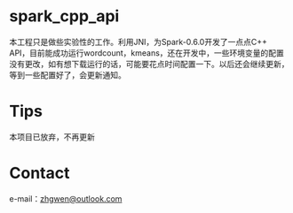 spark_cpp_api
=============

本工程只是做些实验性的工作。利用JNI，为Spark-0.6.0开发了一点点C++ API，目前能成功运行wordcount，kmeans，还在开发中，一些环境变量的配置没有更改，如有想下载运行的话，可能要花点时间配置一下。以后还会继续更新，等到一些配置好了，会更新通知。

Tips
=============
本项目已放弃，不再更新

Contact
=======
e-mail：zhgwen@outlook.com
